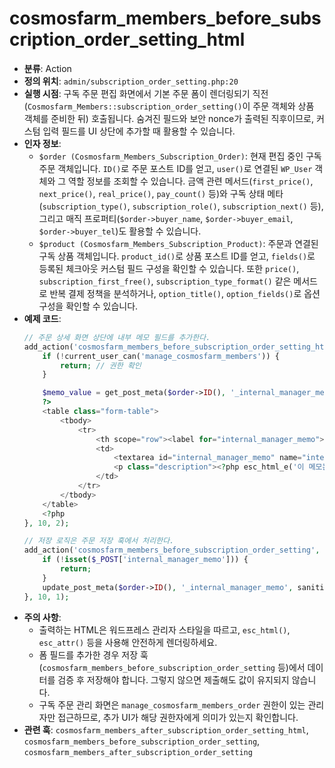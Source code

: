 # cosmosfarm_members_before_subscription_order_setting_html

- **분류**: Action
- **정의 위치**: `admin/subscription_order_setting.php:20`
- **실행 시점**: 구독 주문 편집 화면에서 기본 주문 폼이 렌더링되기 직전(`Cosmosfarm_Members::subscription_order_setting()`이 주문 객체와 상품 객체를 준비한 뒤) 호출됩니다. 숨겨진 필드와 보안 nonce가 출력된 직후이므로, 커스텀 입력 필드를 UI 상단에 추가할 때 활용할 수 있습니다.
- **인자 정보**:
  - `$order (Cosmosfarm_Members_Subscription_Order)`: 현재 편집 중인 구독 주문 객체입니다. `ID()`로 주문 포스트 ID를 얻고, `user()`로 연결된 `WP_User` 객체와 그 역할 정보를 조회할 수 있습니다. 금액 관련 메서드(`first_price()`, `next_price()`, `real_price()`, `pay_count()` 등)와 구독 상태 메타(`subscription_type()`, `subscription_role()`, `subscription_next()` 등), 그리고 매직 프로퍼티(`$order->buyer_name`, `$order->buyer_email`, `$order->buyer_tel`)도 활용할 수 있습니다.
  - `$product (Cosmosfarm_Members_Subscription_Product)`: 주문과 연결된 구독 상품 객체입니다. `product_id()`로 상품 포스트 ID를 얻고, `fields()`로 등록된 체크아웃 커스텀 필드 구성을 확인할 수 있습니다. 또한 `price()`, `subscription_first_free()`, `subscription_type_format()` 같은 메서드로 반복 결제 정책을 분석하거나, `option_title()`, `option_fields()`로 옵션 구성을 확인할 수 있습니다.
- **예제 코드**:
  ```php
  // 주문 상세 화면 상단에 내부 메모 필드를 추가한다.
  add_action('cosmosfarm_members_before_subscription_order_setting_html', function ($order, $product) {
      if (!current_user_can('manage_cosmosfarm_members')) {
          return; // 권한 확인
      }

      $memo_value = get_post_meta($order->ID(), '_internal_manager_memo', true);
      ?>
      <table class="form-table">
          <tbody>
              <tr>
                  <th scope="row"><label for="internal_manager_memo"><?php esc_html_e('관리자 메모', 'textdomain'); ?></label></th>
                  <td>
                      <textarea id="internal_manager_memo" name="internal_manager_memo" rows="3" class="large-text"><?php echo esc_textarea($memo_value); ?></textarea>
                      <p class="description"><?php esc_html_e('이 메모는 관리자에게만 표시됩니다.', 'textdomain'); ?></p>
                  </td>
              </tr>
          </tbody>
      </table>
      <?php
  }, 10, 2);

  // 저장 로직은 주문 저장 훅에서 처리한다.
  add_action('cosmosfarm_members_before_subscription_order_setting', function ($order) {
      if (!isset($_POST['internal_manager_memo'])) {
          return;
      }
      update_post_meta($order->ID(), '_internal_manager_memo', sanitize_textarea_field($_POST['internal_manager_memo']));
  }, 10, 1);
  ```
- **주의 사항**:
  - 출력하는 HTML은 워드프레스 관리자 스타일을 따르고, `esc_html()`, `esc_attr()` 등을 사용해 안전하게 렌더링하세요.
  - 폼 필드를 추가한 경우 저장 훅(`cosmosfarm_members_before_subscription_order_setting` 등)에서 데이터를 검증 후 저장해야 합니다. 그렇지 않으면 제출해도 값이 유지되지 않습니다.
  - 구독 주문 관리 화면은 `manage_cosmosfarm_members_order` 권한이 있는 관리자만 접근하므로, 추가 UI가 해당 권한자에게 의미가 있는지 확인합니다.
- **관련 훅**: `cosmosfarm_members_after_subscription_order_setting_html`, `cosmosfarm_members_before_subscription_order_setting`, `cosmosfarm_members_after_subscription_order_setting`